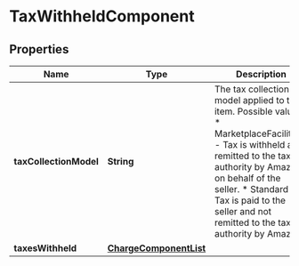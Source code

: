 # TaxWithheldComponent

## Properties
Name | Type | Description | Notes
------------ | ------------- | ------------- | -------------
**taxCollectionModel** | **String** | The tax collection model applied to the item.  Possible values:  * MarketplaceFacilitator - Tax is withheld and remitted to the taxing authority by Amazon on behalf of the seller.  * Standard - Tax is paid to the seller and not remitted to the taxing authority by Amazon. |  [optional]
**taxesWithheld** | [**ChargeComponentList**](ChargeComponentList.md) |  |  [optional]
